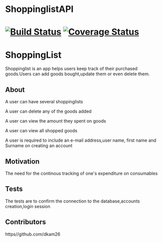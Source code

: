 
# ShoppinglistAPI
[![Build Status](https://travis-ci.org/dkam26/shoppinglistAPI.png)](https://travis-ci.org/dkam26/shoppinglistAPI)
[![Coverage Status](https://coveralls.io/repos/github/dkam26/shoppinglistAPI/badge.svg?branch=develop)](https://coveralls.io/github/dkam26/shoppinglistAPI?branch=develop)
=======
# ShoppingList
Shoppinglist is an app helps users keep track of their purchased goods.Users can add goods bought,update them or even delete them.

## About
A user can have several shoppinglists

A user can delete any of the goods added

A user can view the amount they spent on goods

A user can view all shopped goods

A user is required to include an e-mail address,user name, first name and Surname on creating an account


## Motivation

The need for the continous tracking of one's expenditure on consumables

## Tests

The tests are to confirm the connection to the database,accounts creation,login session

## Contributors

https//github.com/dkam26



